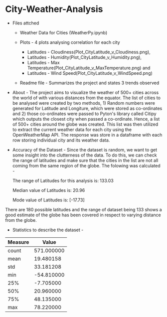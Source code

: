 # City-Weather-Analysis

* Files attched 
   * Weather Data for Cities (WeatherPy.ipynb)
   * Plots - 4 plots analysing correlation for each city
   
        * Latitudes - Cloudiness(Plot_CityLatitude_v_Cloudiness.png), 
        * Latitudes - Humidity(Plot_CityLatitude_v_Humidity.png), 
        * Latitudes - Max Temperature(Plot_CityLatitude_v_MaxTemperature.png) and 
        * Latitudes - Wind Speed(Plot_CityLatitude_v_WindSpeed.png) 
        
   * Readme file - Summarizes the project and states 3 trends observed

* About - The project aims to visualize the weather of 500+ cities across the world of with various distances from the equator. The list of cities to be analysed were created by two methods, 1) Random numbers were generated for Latitude and Longiture, which were stored as co-ordinates and 2) those co-ordinates were passed to Pyton's library called Citipy which outputs the closest city when passed a co-ordinate. Hence, a list of 500+ cities around the globe was created. This list was then utilized to extract the current weather data for each city using the OpenWeatherMap API. The response was store in a dataframe with each row storing individual city and its weather data. 

* Accuracy of the Dataset - Since the dataset is random, we want to get some insight into the clutterness of the data. To do this, we can check the range of latitudes and make sure that the cities in the list are not all coming from the same region of the globe. The folowing was calculated - 

    The range of Latitudes for this analysis is: 133.03
    
    Median value of Latitudes is: 20.96
    
    Mode value of Latitudes is: [-17.73]
    
 
There are 180 possible latitudes and the range of dataset being 133 shows a good estimate of the globe has been covered in respect to varying distance from the globe.

* Statistics to describe the dataset - 

| Measure| Value |
| ------------- | ------------- |
| count  | 571.000000 |
| mean   | 19.480158  |
| std   | 33.181208  |
| min   | -54.810000  |
| 25%    | -7.705000  |
| 50%    | 20.960000  |
| 75%    | 48.135000  |
| max    | 78.220000  |
